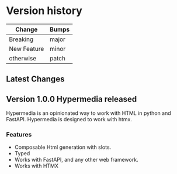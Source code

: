 # Version history

| Change | Bumps |
| - | - |
| Breaking | major |
| New Feature | minor |
| otherwise | patch |


## Latest Changes

## Version 1.0.0 Hypermedia released

Hypermedia is an opinionated way to work with HTML in python and FastAPI. Hypermedia is designed to work with htmx.

### Features

* Composable Html generation with slots.
* Typed
* Works with FastAPI, and any other web framework.
* Works with HTMX
